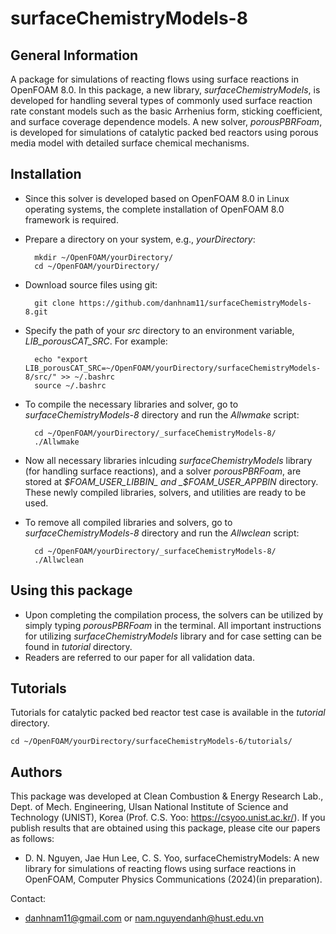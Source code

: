 # surfaceChemistryModels-8

## General Information
A package for simulations of reacting flows using surface reactions in OpenFOAM 8.0. 
In this package, a new library, _surfaceChemistryModels_, is developed for handling several types of commonly used surface reaction rate constant models such as the basic Arrhenius form, sticking coefficient, and surface coverage dependence models. A new solver, _porousPBRFoam_, is developed for simulations of catalytic packed bed reactors using porous media model with detailed surface chemical mechanisms.

## Installation
- Since this solver is developed based on OpenFOAM 8.0 in Linux operating systems, the complete installation of OpenFOAM 8.0 framework is required. 
- Prepare a directory on your system, e.g., _yourDirectory_:

		mkdir ~/OpenFOAM/yourDirectory/
		cd ~/OpenFOAM/yourDirectory/	
- Download source files using git: 

		git clone https://github.com/danhnam11/surfaceChemistryModels-8.git

- Specify the path of your _src_ directory to an environment variable, _LIB_porousCAT_SRC_. For example:

		echo "export LIB_porousCAT_SRC=~/OpenFOAM/yourDirectory/surfaceChemistryModels-8/src/" >> ~/.bashrc
		source ~/.bashrc
- To compile the necessary libraries and solver, go to _surfaceChemistryModels-8_ directory and run the _Allwmake_ script:

		cd ~/OpenFOAM/yourDirectory/_surfaceChemistryModels-8/
		./Allwmake

- Now all necessary libraries inlcuding _surfaceChemistryModels_ library (for handling surface reactions), and a solver _porousPBRFoam_, are stored at _$FOAM_USER_LIBBIN_ and _$FOAM_USER_APPBIN_ directory. These newly compiled libraries, solvers, and utilities are ready to be used.

- To remove all compiled libraries and solvers, go to _surfaceChemistryModels-8_ directory and run the _Allwclean_ script:

		cd ~/OpenFOAM/yourDirectory/_surfaceChemistryModels-8/
		./Allwclean

## Using this package 
- Upon completing the compilation process, the solvers can be utilized by simply typing _porousPBRFoam_ in the terminal. All important instructions for utilizing _surfaceChemistryModels_ library and for case setting can be found in _tutorial_ directory. 
- Readers are referred to our paper for all validation data.

## Tutorials
Tutorials for catalytic packed bed reactor test case is available in the _tutorial_ directory.

	cd ~/OpenFOAM/yourDirectory/surfaceChemistryModels-6/tutorials/

## Authors 
This package was developed at Clean Combustion & Energy Research Lab., Dept. of Mech. Engineering, Ulsan National Institute of Science and Technology (UNIST), Korea (Prof. C.S. Yoo: https://csyoo.unist.ac.kr/). If you publish results that are obtained using this package, please cite our papers as follows:
- D. N. Nguyen, Jae Hun Lee, C. S. Yoo, surfaceChemistryModels: A new library for simulations of reacting flows using surface reactions in OpenFOAM, Computer Physics Communications (2024)(in preparation).

Contact:
- danhnam11@gmail.com or nam.nguyendanh@hust.edu.vn 
